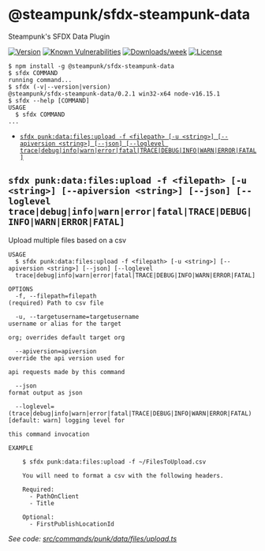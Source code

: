 @steampunk/sfdx-steampunk-data
===================

Steampunk&#39;s SFDX Data Plugin

[![Version](https://img.shields.io/npm/v/@steampunk/sfdx-steampunk-data.svg)](https://www.npmjs.com/package/@steampunk/sfdx-steampunk-data)
[![Known Vulnerabilities](https://snyk.io/test/github/steampunkfoundry/sfdx-steampunk-data/badge.svg)](https://snyk.io/test/github/steampunkfoundry/sfdx-steampunk-data)
[![Downloads/week](https://img.shields.io/npm/dw/@steampunk/sfdx-steampunk-data.svg)](https://www.npmjs.com/package/@steampunk/sfdx-steampunk-data)
[![License](https://img.shields.io/npm/l/@steampunk/sfdx-steampunk-data.svg)](https://www.npmjs.com/package/@steampunk/sfdx-steampunk-data)

<!-- toc -->

<!-- tocstop -->
<!-- tocstop -->
<!-- install -->
<!-- usage -->
```sh-session
$ npm install -g @steampunk/sfdx-steampunk-data
$ sfdx COMMAND
running command...
$ sfdx (-v|--version|version)
@steampunk/sfdx-steampunk-data/0.2.1 win32-x64 node-v16.15.1
$ sfdx --help [COMMAND]
USAGE
  $ sfdx COMMAND
...
```
<!-- usagestop -->
<!-- usagestop -->
<!-- commands -->
* [`sfdx punk:data:files:upload -f <filepath> [-u <string>] [--apiversion <string>] [--json] [--loglevel trace|debug|info|warn|error|fatal|TRACE|DEBUG|INFO|WARN|ERROR|FATAL]`](#sfdx-punkdatafilesupload--f-filepath--u-string---apiversion-string---json---loglevel-tracedebuginfowarnerrorfataltracedebuginfowarnerrorfatal)

## `sfdx punk:data:files:upload -f <filepath> [-u <string>] [--apiversion <string>] [--json] [--loglevel trace|debug|info|warn|error|fatal|TRACE|DEBUG|INFO|WARN|ERROR|FATAL]`

Upload multiple files based on a csv

```
USAGE
  $ sfdx punk:data:files:upload -f <filepath> [-u <string>] [--apiversion <string>] [--json] [--loglevel 
  trace|debug|info|warn|error|fatal|TRACE|DEBUG|INFO|WARN|ERROR|FATAL]

OPTIONS
  -f, --filepath=filepath                                                           (required) Path to csv file

  -u, --targetusername=targetusername                                               username or alias for the target
                                                                                    org; overrides default target org

  --apiversion=apiversion                                                           override the api version used for
                                                                                    api requests made by this command

  --json                                                                            format output as json

  --loglevel=(trace|debug|info|warn|error|fatal|TRACE|DEBUG|INFO|WARN|ERROR|FATAL)  [default: warn] logging level for
                                                                                    this command invocation

EXAMPLE

    $ sfdx punk:data:files:upload -f ~/FilesToUpload.csv

    You will need to format a csv with the following headers.

    Required:
      - PathOnClient
      - Title

    Optional:
      - FirstPublishLocationId
```

_See code: [src/commands/punk/data/files/upload.ts](https://github.com/SteampunkFoundry/sfdx-steampunk-data/blob/v0.2.1/src/commands/punk/data/files/upload.ts)_
<!-- commandsstop -->
<!-- commandsstop -->
